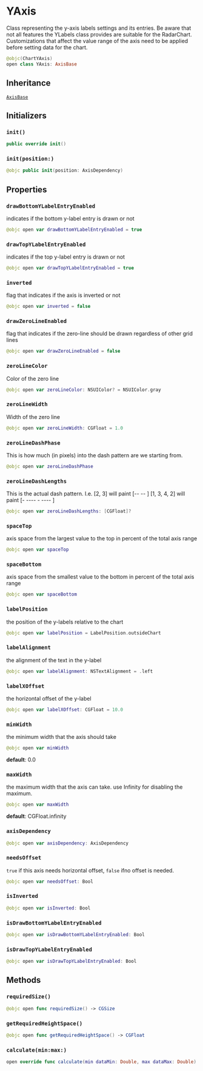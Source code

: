 # YAxis

Class representing the y-axis labels settings and its entries.
Be aware that not all features the YLabels class provides are suitable for the RadarChart.
Customizations that affect the value range of the axis need to be applied before setting data for the chart.

``` swift
@objc(ChartYAxis)
open class YAxis: AxisBase
```

## Inheritance

[`AxisBase`](/AxisBase)

## Initializers

### `init()`

``` swift
public override init()
```

### `init(position:)`

``` swift
@objc public init(position: AxisDependency)
```

## Properties

### `drawBottomYLabelEntryEnabled`

indicates if the bottom y-label entry is drawn or not

``` swift
@objc open var drawBottomYLabelEntryEnabled = true
```

### `drawTopYLabelEntryEnabled`

indicates if the top y-label entry is drawn or not

``` swift
@objc open var drawTopYLabelEntryEnabled = true
```

### `inverted`

flag that indicates if the axis is inverted or not

``` swift
@objc open var inverted = false
```

### `drawZeroLineEnabled`

flag that indicates if the zero-line should be drawn regardless of other grid lines

``` swift
@objc open var drawZeroLineEnabled = false
```

### `zeroLineColor`

Color of the zero line

``` swift
@objc open var zeroLineColor: NSUIColor? = NSUIColor.gray
```

### `zeroLineWidth`

Width of the zero line

``` swift
@objc open var zeroLineWidth: CGFloat = 1.0
```

### `zeroLineDashPhase`

This is how much (in pixels) into the dash pattern are we starting from.

``` swift
@objc open var zeroLineDashPhase 
```

### `zeroLineDashLengths`

This is the actual dash pattern.
I.e. \[2, 3\] will paint \[--   --   \]
\[1, 3, 4, 2\] will paint \[-   ----  -   ----  \]

``` swift
@objc open var zeroLineDashLengths: [CGFloat]?
```

### `spaceTop`

axis space from the largest value to the top in percent of the total axis range

``` swift
@objc open var spaceTop 
```

### `spaceBottom`

axis space from the smallest value to the bottom in percent of the total axis range

``` swift
@objc open var spaceBottom 
```

### `labelPosition`

the position of the y-labels relative to the chart

``` swift
@objc open var labelPosition = LabelPosition.outsideChart
```

### `labelAlignment`

the alignment of the text in the y-label

``` swift
@objc open var labelAlignment: NSTextAlignment = .left
```

### `labelXOffset`

the horizontal offset of the y-label

``` swift
@objc open var labelXOffset: CGFloat = 10.0
```

### `minWidth`

the minimum width that the axis should take

``` swift
@objc open var minWidth 
```

**default**: 0.0

### `maxWidth`

the maximum width that the axis can take.
use Infinity for disabling the maximum.

``` swift
@objc open var maxWidth 
```

**default**: CGFloat.infinity

### `axisDependency`

``` swift
@objc open var axisDependency: AxisDependency
```

### `needsOffset`

`true` if this axis needs horizontal offset, `false` ifno offset is needed.

``` swift
@objc open var needsOffset: Bool
```

### `isInverted`

``` swift
@objc open var isInverted: Bool 
```

### `isDrawBottomYLabelEntryEnabled`

``` swift
@objc open var isDrawBottomYLabelEntryEnabled: Bool 
```

### `isDrawTopYLabelEntryEnabled`

``` swift
@objc open var isDrawTopYLabelEntryEnabled: Bool 
```

## Methods

### `requiredSize()`

``` swift
@objc open func requiredSize() -> CGSize
```

### `getRequiredHeightSpace()`

``` swift
@objc open func getRequiredHeightSpace() -> CGFloat
```

### `calculate(min:max:)`

``` swift
open override func calculate(min dataMin: Double, max dataMax: Double)
```
